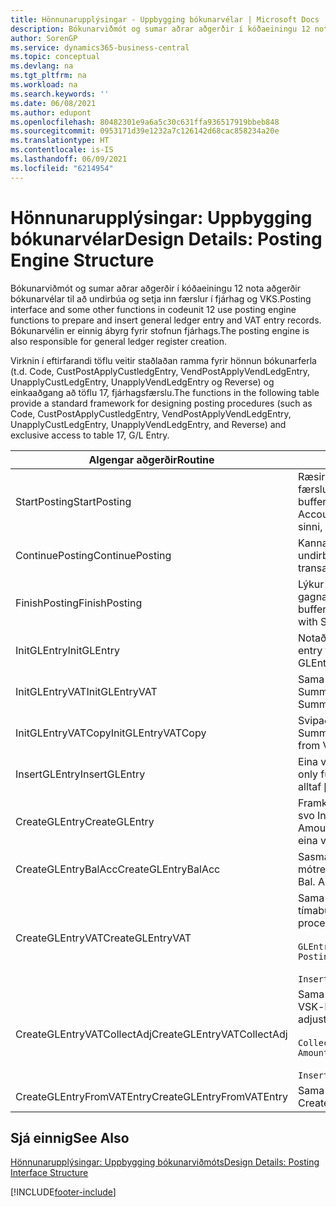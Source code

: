```yaml
---
title: Hönnunarupplýsingar - Uppbygging bókunarvélar | Microsoft Docs
description: Bókunarviðmót og sumar aðrar aðgerðir í kóðaeiningu 12 nota aðgerðir bókunarvélar til að undirbúa og setja inn færslur í fjárhag og VKS. Bókunarvélin er einnig ábyrg fyrir stofnun fjárhags.
author: SorenGP
ms.service: dynamics365-business-central
ms.topic: conceptual
ms.devlang: na
ms.tgt_pltfrm: na
ms.workload: na
ms.search.keywords: ''
ms.date: 06/08/2021
ms.author: edupont
ms.openlocfilehash: 80482301e9a6a5c30c631ffa936517919bbeb848
ms.sourcegitcommit: 0953171d39e1232a7c126142d68cac858234a20e
ms.translationtype: HT
ms.contentlocale: is-IS
ms.lasthandoff: 06/09/2021
ms.locfileid: "6214954"
---
```

# <a name="design-details-posting-engine-structure"></a><span data-ttu-id="fd0db-104">Hönnunarupplýsingar: Uppbygging bókunarvélar</span><span class="sxs-lookup"><span data-stu-id="fd0db-104">Design Details: Posting Engine Structure</span></span>
<span data-ttu-id="fd0db-105">Bókunarviðmót og sumar aðrar aðgerðir í kóðaeiningu 12 nota aðgerðir bókunarvélar til að undirbúa og setja inn færslur í fjárhag og VKS.</span><span class="sxs-lookup"><span data-stu-id="fd0db-105">Posting interface and some other functions in codeunit 12 use posting engine functions to prepare and insert general ledger entry and VAT entry records.</span></span> <span data-ttu-id="fd0db-106">Bókunarvélin er einnig ábyrg fyrir stofnun fjárhags.</span><span class="sxs-lookup"><span data-stu-id="fd0db-106">The posting engine is also responsible for general ledger register creation.</span></span>  
  
 <span data-ttu-id="fd0db-107">Virknin í eftirfarandi töflu veitir staðlaðan ramma fyrir hönnun bókunarferla (t.d. Code, CustPostApplyCustledgEntry, VendPostApplyVendLedgEntry, UnapplyCustLedgEntry, UnapplyVendLedgEntry og Reverse) og einkaaðgang að töflu 17, fjárhagsfærslu.</span><span class="sxs-lookup"><span data-stu-id="fd0db-107">The functions in the following table provide a standard framework for designing posting procedures (such as Code, CustPostApplyCustledgEntry, VendPostApplyVendLedgEntry, UnapplyCustLedgEntry, UnapplyVendLedgEntry, and Reverse) and exclusive access to table 17, G/L Entry.</span></span>  
  
|<span data-ttu-id="fd0db-108">Algengar aðgerðir</span><span class="sxs-lookup"><span data-stu-id="fd0db-108">Routine</span></span>|<span data-ttu-id="fd0db-109">Description</span><span class="sxs-lookup"><span data-stu-id="fd0db-109">Description</span></span>|  
|-------------|---------------------------------------|  
|<span data-ttu-id="fd0db-110">StartPosting</span><span class="sxs-lookup"><span data-stu-id="fd0db-110">StartPosting</span></span>|<span data-ttu-id="fd0db-111">Ræsir bókunarbiðminni TempGLEntryBuf, læsir fjárhagsfærslu og töflu VSK-færslu, og ræsir reikningstímabil, fjárhagsdagbók og gengi.</span><span class="sxs-lookup"><span data-stu-id="fd0db-111">Initializes posting buffer TempGLEntryBuf, locks G/L Entry and VAT Entry tables, and initializes Accounting Period, G/L Register, and Exchange Rate.</span></span> <span data-ttu-id="fd0db-112">Ætti að kalla aðeins á einu sinni, NextEntryNo er þá 0.</span><span class="sxs-lookup"><span data-stu-id="fd0db-112">Should be called only once, then NextEntryNo is 0.</span></span>|  
|<span data-ttu-id="fd0db-113">ContinuePosting</span><span class="sxs-lookup"><span data-stu-id="fd0db-113">ContinuePosting</span></span>|<span data-ttu-id="fd0db-114">Kannar og bókar óinnleystan VSK fyrir fyrri færslu eykur NextTransactionNo og undirbýr bókun næstu línu.</span><span class="sxs-lookup"><span data-stu-id="fd0db-114">Checks and posts unrealized VAT for previous transaction increment NextTransactionNo and prepares post of next line.</span></span>|  
|<span data-ttu-id="fd0db-115">FinishPosting</span><span class="sxs-lookup"><span data-stu-id="fd0db-115">FinishPosting</span></span>|<span data-ttu-id="fd0db-116">Lýkur bókun með því að setja inn fjárhagsfærslur úr tímabundnu skyndimynni í gagnagrunnstöflu.</span><span class="sxs-lookup"><span data-stu-id="fd0db-116">Completes posting by inserting G/L entries from temporary buffer into database table.</span></span> <span data-ttu-id="fd0db-117">Alltaf notað ásamt StartPosting.</span><span class="sxs-lookup"><span data-stu-id="fd0db-117">Always used together with StartPosting.</span></span> <span data-ttu-id="fd0db-118">Leita að ósamræmi.</span><span class="sxs-lookup"><span data-stu-id="fd0db-118">Checks for inconsistencies.</span></span>|  
|<span data-ttu-id="fd0db-119">InitGLEntry</span><span class="sxs-lookup"><span data-stu-id="fd0db-119">InitGLEntry</span></span>|<span data-ttu-id="fd0db-120">Notað til að ræsa nýja fjárhagsfærslu fyrir Almenna</span><span class="sxs-lookup"><span data-stu-id="fd0db-120">Used to initialize new G/L entry for Gen.</span></span> <span data-ttu-id="fd0db-121">færslubókarlínu.</span><span class="sxs-lookup"><span data-stu-id="fd0db-121">Jnl Line.</span></span> <span data-ttu-id="fd0db-122">Skilar GLEntry sem færibreytu.</span><span class="sxs-lookup"><span data-stu-id="fd0db-122">Returns GLEntry as parameter.</span></span>|  
|<span data-ttu-id="fd0db-123">InitGLEntryVAT</span><span class="sxs-lookup"><span data-stu-id="fd0db-123">InitGLEntryVAT</span></span>|<span data-ttu-id="fd0db-124">Sama og InitGLEntry en úthlutar einnig Mótreikningur nr. og SummarizeVAT.</span><span class="sxs-lookup"><span data-stu-id="fd0db-124">Same as InitGLEntry, but also assigns Bal. Account No. and SummarizeVAT.</span></span>|  
|<span data-ttu-id="fd0db-125">InitGLEntryVATCopy</span><span class="sxs-lookup"><span data-stu-id="fd0db-125">InitGLEntryVATCopy</span></span>|<span data-ttu-id="fd0db-126">Svipað InitGLEntryVAT, en afritar einnig bókunarflokksgögn úr VSK-færslu fyrir SummarizeVAT.</span><span class="sxs-lookup"><span data-stu-id="fd0db-126">Similar to InitGLEntryVAT, but also copies posting groups data from VAT Entry before SummarizeVAT.</span></span>|  
|<span data-ttu-id="fd0db-127">InsertGLEntry</span><span class="sxs-lookup"><span data-stu-id="fd0db-127">InsertGLEntry</span></span>|<span data-ttu-id="fd0db-128">Eina virknin sem setur fjárhagsfærslu inn í altæka TempGLEntryBuf töflu.</span><span class="sxs-lookup"><span data-stu-id="fd0db-128">The only function that inserts G/L entry into global TempGLEntryBuf table.</span></span> <span data-ttu-id="fd0db-129">Notaðu alltaf þennan virkni til að setja inn.</span><span class="sxs-lookup"><span data-stu-id="fd0db-129">Always use this function for insert.</span></span>|  
|<span data-ttu-id="fd0db-130">CreateGLEntry</span><span class="sxs-lookup"><span data-stu-id="fd0db-130">CreateGLEntry</span></span>|<span data-ttu-id="fd0db-131">Framkvæmir InitGLEntry, úthlutar Viðbótarupphæð gjaldmiðils og framkvæmir svo InsertGLEntry.</span><span class="sxs-lookup"><span data-stu-id="fd0db-131">Performs an InitGLEntry, assigns Additional Currency Amount, and then performs InsertGLEntry.</span></span> <span data-ttu-id="fd0db-132">Skiptir út nokkrum línum af kóða fyrir eina virkni.</span><span class="sxs-lookup"><span data-stu-id="fd0db-132">Replaces several lines of code with a single function call.</span></span>|  
|<span data-ttu-id="fd0db-133">CreateGLEntryBalAcc</span><span class="sxs-lookup"><span data-stu-id="fd0db-133">CreateGLEntryBalAcc</span></span>|<span data-ttu-id="fd0db-134">Sasma og CreateGLEntry, en tengir einnig Gerð mótreiknings og Númer mótreiknings.</span><span class="sxs-lookup"><span data-stu-id="fd0db-134">Same as CreateGLEntry, but also assigns Bal. Account Type and Bal. Account No.</span></span>|  
|<span data-ttu-id="fd0db-135">CreateGLEntryVAT</span><span class="sxs-lookup"><span data-stu-id="fd0db-135">CreateGLEntryVAT</span></span>|<span data-ttu-id="fd0db-136">Sama og CreateGLEntry, en með viðbótarferli fyrir bókun flokka og vistunar í tímabundið VSK-biðminni:</span><span class="sxs-lookup"><span data-stu-id="fd0db-136">Same as CreateGLEntry, but with additional processing for posting groups and saving to temporary VAT buffer:</span></span><br /><br /> `GLEntry.CopyPostingGroupsFromDtldCVBuf(DtldCVLedgEntryBuf,GenJnlLine."Gen. Posting Type");`<br /><br /> `InsertVATEntriesFromTemp(DtldCVLedgEntryBuf,GLEntry);`|  
|<span data-ttu-id="fd0db-137">CreateGLEntryVATCollectAdj</span><span class="sxs-lookup"><span data-stu-id="fd0db-137">CreateGLEntryVATCollectAdj</span></span>|<span data-ttu-id="fd0db-138">Sama og CreateGLEntry, en með viðbótarsafni stillinga og vistunar í tímabundið VSK-biðminni:</span><span class="sxs-lookup"><span data-stu-id="fd0db-138">Same as CreateGLEntry, but with additional collection of adjustments and saving to temporary VAT buffer:</span></span><br /><br /> `CollectAdjustment(AdjAmount,GLEntry.Amount,GLEntry."Additional-Currency Amount",OriginalDateSet);`<br /><br /> `InsertVATEntriesFromTemp(DtldCVLedgEntryBuf,GLEntry);`|  
|<span data-ttu-id="fd0db-139">CreateGLEntryFromVATEntry</span><span class="sxs-lookup"><span data-stu-id="fd0db-139">CreateGLEntryFromVATEntry</span></span>|<span data-ttu-id="fd0db-140">Sama og CreateGLEntry, en afritar einnig bókunarflokka úr VSK-færslu.</span><span class="sxs-lookup"><span data-stu-id="fd0db-140">Same as CreateGLEntry, but also copies posting groups from VAT entry.</span></span>|  
  
## <a name="see-also"></a><span data-ttu-id="fd0db-141">Sjá einnig</span><span class="sxs-lookup"><span data-stu-id="fd0db-141">See Also</span></span>  
 [<span data-ttu-id="fd0db-142">Hönnunarupplýsingar: Uppbygging bókunarviðmóts</span><span class="sxs-lookup"><span data-stu-id="fd0db-142">Design Details: Posting Interface Structure</span></span>](design-details-posting-interface-structure.md)

[!INCLUDE[footer-include](includes/footer-banner.md)]
